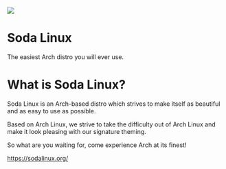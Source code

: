 ![](https://sodalinux.org/assets/img/soda-logo.png)

# Soda Linux

The easiest Arch distro you will ever use.

# What is Soda Linux?

Soda Linux is an Arch-based distro which strives to make itself as beautiful and as easy to use as possible. 

Based on Arch Linux, we strive to take the difficulty out of Arch Linux and make it look pleasing with our signature theming.

So what are you waiting for, come experience Arch at its finest!

https://sodalinux.org/
